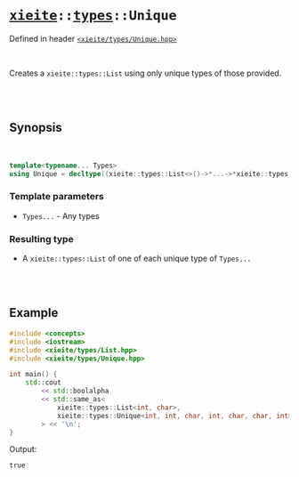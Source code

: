 # [`xieite`](../../README.md)`::`[`types`](../../docs/types.md)`::Unique`
Defined in header [`<xieite/types/Unique.hpp>`](../../include/xieite/types/Unique.hpp)

<br/>

Creates a `xieite::types::List` using only unique types of those provided.

<br/><br/>

## Synopsis

<br/>

```cpp
template<typename... Types>
using Unique = decltype((xieite::types::List<>()->*...->*xieite::types::List<Types>()));
```
### Template parameters
- `Types...` - Any types
### Resulting type
- A `xieite::types::List` of one of each unique type of `Types...`

<br/><br/>

## Example
```cpp
#include <concepts>
#include <iostream>
#include <xieite/types/List.hpp>
#include <xieite/types/Unique.hpp>

int main() {
	std::cout
		<< std::boolalpha
		<< std::same_as<
			xieite::types::List<int, char>,
			xieite::types::Unique<int, int, char, int, char, char, int>
		> << '\n';
}
```
Output:
```
true
```
